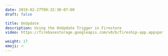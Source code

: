 ```yaml
---
date: 2019-02-27T09:32:30-07:00
draft: false

title: OnUpdate
description: Using the OnUpdate Trigger in Firestore
video: https://firebasestorage.googleapis.com/v0/b/fireship-app.appspot.com/o/courses%2Fcloud-functions-master-course%2F4-onupdate.mp4?alt=media&token=b132694b-4a02-47cb-b0f9-254ee6c747ea

weight: 17
emoji: 🔥
---
```


